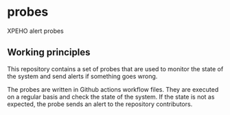 # probes

XPEHO alert probes

## Working principles

This repository contains a set of probes that are used to monitor the state of the system and send alerts if something goes wrong.

The probes are written in Github actions workflow files. They are executed on a regular basis and check the state of the system. If the state is not as expected, the probe sends an alert to the repository contributors.
